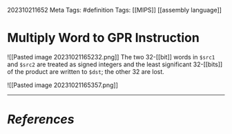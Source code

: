 202310211652
Meta Tags: #definition 
Tags: [[MIPS]] [[assembly language]]

# Multiply Word to GPR Instruction

![[Pasted image 20231021165232.png]]
The two 32-[[bit]] words in `$src1` and `$src2` are treated as signed integers and the least significant 32-[[bits]] of the product are written to `$dst`; the other 32 are lost. 

![[Pasted image 20231021165357.png]]







---
# *References*
